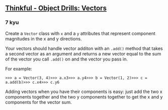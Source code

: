 <h2><a href=https://www.codewars.com/kata/587f1e1f39d444cee6000ad4/train/javascript target="_blank">Thinkful - Object Drills: Vectors</a></h2><h3>7 kyu</h3><p>Create a <code>Vector</code> class with <code>x</code> and a <code>y</code> attributes that represent component magnitudes in the x and y directions.</p><p>Your vectors should handle vector additon with an <code>.add()</code> method that takes a second vector as an argument and returns a new vector equal to the sum of the vector you call <code>.add()</code> on and the vector you pass in.</p><p>For example:</p><pre><code class="language-python"><span class="cm-operator">&gt;&gt;&gt;</span> <span class="cm-variable">a</span> <span class="cm-operator">=</span> <span class="cm-variable">Vector</span>(<span class="cm-number">3</span>, <span class="cm-number">4</span>)<span class="cm-operator">&gt;&gt;&gt;</span> <span class="cm-variable">a</span>.<span class="cm-property">x</span><span class="cm-number">3</span><span class="cm-operator">&gt;&gt;&gt;</span> <span class="cm-variable">a</span>.<span class="cm-property">y</span><span class="cm-number">4</span><span class="cm-operator">&gt;&gt;&gt;</span> <span class="cm-variable">b</span> <span class="cm-operator">=</span> <span class="cm-variable">Vector</span>(<span class="cm-number">1</span>, <span class="cm-number">2</span>)<span class="cm-operator">&gt;&gt;&gt;</span> <span class="cm-variable">c</span> <span class="cm-operator">=</span> <span class="cm-variable">a</span>.<span class="cm-property">add</span>(<span class="cm-variable">b</span>)<span class="cm-operator">&gt;&gt;&gt;</span> <span class="cm-variable">c</span>.<span class="cm-property">x</span><span class="cm-number">4</span><span class="cm-operator">&gt;&gt;&gt;</span> <span class="cm-variable">c</span>.<span class="cm-property">y</span><span class="cm-number">6</span></code></pre><p>Adding vectors when you have their components is easy: just add the two x components together and the two y components together to get the x and y components for the vector sum.</p>